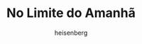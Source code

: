 ---
layout: post
author: heisenberg
category: Filmes
post_date: '2020-12-06T18:33:14.178Z'
post_modified: '2020-12-06T18:33:14.178Z'
title: No Limite do Amanhã
description: >-
  A Terra está dominada por alienígenas e o major Bill Cage, um relações
  públicas das Forças Armadas dos Estados Unidos, é obrigado a ir para a linha
  de frente. Inexplicavelmente, ele acaba preso em um ciclo do tempo, revivendo
  repetidamente sua última batalha. No entanto, quanto mais vezes ele luta, suas
  habilidades de guerreiro melhoram e ele fica mais perto de descobrir como
  derrotar o inimigo.
overview: >-
  A Terra está dominada por alienígenas e o major Bill Cage, um relações
  públicas das Forças Armadas dos Estados Unidos, é obrigado a ir para a linha
  de frente. Inexplicavelmente, ele acaba preso em um ciclo do tempo, revivendo
  repetidamente sua última batalha. No entanto, quanto mais vezes ele luta, suas
  habilidades de guerreiro melhoram e ele fica mais perto de descobrir como
  derrotar o inimigo.
poster_path: /xjw5trHV7Mwo61P0kCTy8paEkgO.jpg
tmdb_id: 137113
imdb_id: tt1631867
runtime: 113
release_date: '2014-05-27'
genres:
  - Ação
  - Ficção científica
casts:
  - Tom Cruise
  - Emily Blunt
  - Brendan Gleeson
  - Bill Paxton
  - Jonas Armstrong
  - Tony Way
crews:
  - Doug Liman
trailer: aMTDShCb4f4
certification: 14
adult: 'false'
vote_average: 10
vote_count: 10040
qualitys:
  - 1080p
  - 720p
audios:
  - Dual Áudio
extensions:
  - mkv
  - mp4
---